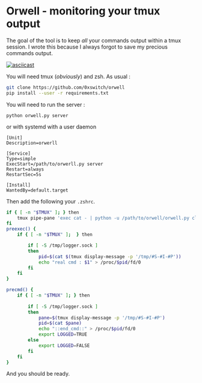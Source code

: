 # Orwell - monitoring your tmux output
The goal of the tool is to keep *all* your commands output within a tmux session. I wrote this because I always forgot to save my precious commands output.

[![asciicast](https://asciinema.org/a/8mDdhgIxRM81LGUgFTliCkyvJ.svg)](https://asciinema.org/a/8mDdhgIxRM81LGUgFTliCkyvJ)

You will need tmux (*obviously*) and zsh. As usual :

```bash
git clone https://github.com/0xswitch/orwell
pip install --user -r requirements.txt
```

You will need to run the server :
```
python orwell.py server
```

or with systemd with a user daemon

```
[Unit]
Description=orwerll

[Service]
Type=simple
ExecStart=/path/to/orwerll.py server
Restart=always
RestartSec=5s

[Install]
WantedBy=default.target

```

Then add the following your `.zshrc`.

```zsh
if { [ -n "$TMUX" ]; } then
	tmux pipe-pane 'exec cat - | python -u /path/to/orwell/orwell.py client $(tmux display-message -p "#S #I #P #{pane_pid}") >> /tmp/orwell-client-debug 2>&1'
fi
preexec() { 
	if { [ -n "$TMUX" ];  } then 

		if [ -S /tmp/logger.sock ]
		then
			pid=$(cat $(tmux display-message -p '/tmp/#S-#I-#P'))
			echo "real cmd : $1" > /proc/$pid/fd/0
		fi
	fi
}

precmd() {
	if { [ -n "$TMUX" ]; } then
		
		if [ -S /tmp/logger.sock ]
		then
			pane=$(tmux display-message -p '/tmp/#S-#I-#P')
			pid=$(cat $pane)
			echo "::end_cmd::" > /proc/$pid/fd/0
			export LOGGED=TRUE
		else
			export LOGGED=FALSE
		fi
	fi
}
```

And you should be ready.

